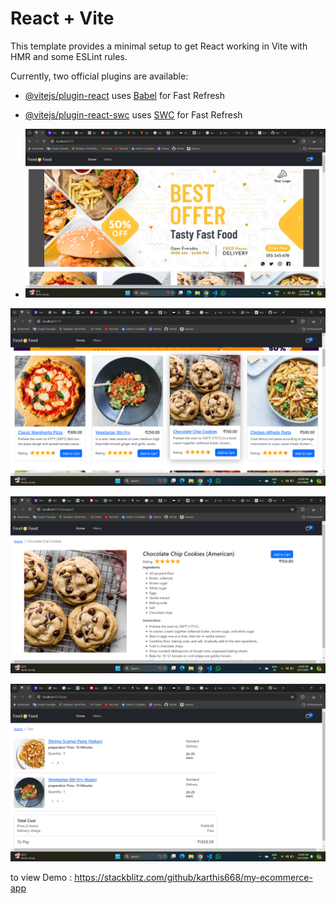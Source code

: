 # React + Vite

This template provides a minimal setup to get React working in Vite with HMR and some ESLint rules.

Currently, two official plugins are available:

- [@vitejs/plugin-react](https://github.com/vitejs/vite-plugin-react/blob/main/packages/plugin-react/README.md) uses [Babel](https://babeljs.io/) for Fast Refresh
- [@vitejs/plugin-react-swc](https://github.com/vitejs/vite-plugin-react-swc) uses [SWC](https://swc.rs/) for Fast Refresh

- ![testcasesimage](https://github.com/karthis668/my-ecommerce-app/blob/master/home.png)

 ![testcasesimage](https://github.com/karthis668/my-ecommerce-app/blob/master/home1.png)
 
 ![testcasesimage](https://github.com/karthis668/my-ecommerce-app/blob/master/product-detail.png)
   
 ![testcasesimage](https://github.com/karthis668/my-ecommerce-app/blob/master/cart.png)

 to view Demo : https://stackblitz.com/github/karthis668/my-ecommerce-app


